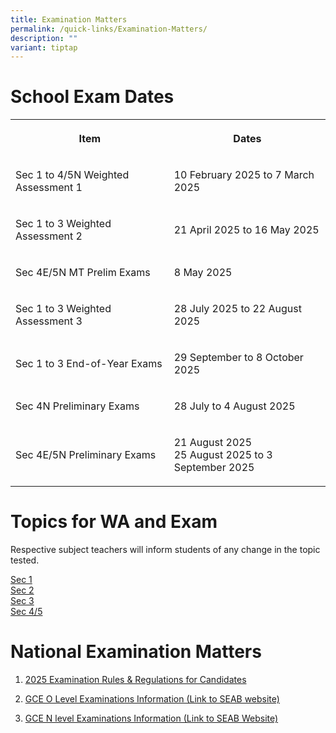 ```yaml
---
title: Examination Matters
permalink: /quick-links/Examination-Matters/
description: ""
variant: tiptap
---
```

<h1>School Exam Dates</h1>
<table style="minWidth: 50px">
<colgroup>
<col>
<col>
</colgroup>
<tbody>
<tr>
<th rowspan="1" colspan="1">
<p>Item</p>
</th>
<th rowspan="1" colspan="1">
<p>Dates</p>
</th>
</tr>
<tr>
<td rowspan="1" colspan="1">
<p>Sec 1 to 4/5N Weighted Assessment 1</p>
</td>
<td rowspan="1" colspan="1">
<p>10 February 2025 to 7 March 2025</p>
</td>
</tr>
<tr>
<td rowspan="1" colspan="1">
<p>Sec 1 to 3 Weighted Assessment 2</p>
</td>
<td rowspan="1" colspan="1">
<p>21 April 2025 to 16 May 2025</p>
</td>
</tr>
<tr>
<td rowspan="1" colspan="1">
<p>Sec 4E/5N MT Prelim Exams</p>
</td>
<td rowspan="1" colspan="1">
<p>8 May 2025</p>
</td>
</tr>
<tr>
<td rowspan="1" colspan="1">
<p>Sec 1 to 3 Weighted Assessment 3</p>
</td>
<td rowspan="1" colspan="1">
<p>28 July 2025 to 22 August 2025</p>
</td>
</tr>
<tr>
<td rowspan="1" colspan="1">
<p>Sec 1 to 3 End-of-Year Exams</p>
</td>
<td rowspan="1" colspan="1">
<p>29 September to 8 October 2025</p>
</td>
</tr>
<tr>
<td rowspan="1" colspan="1">
<p>Sec 4N Preliminary Exams</p>
</td>
<td rowspan="1" colspan="1">
<p>28 July to 4 August 2025</p>
</td>
</tr>
<tr>
<td rowspan="1" colspan="1">
<p>Sec 4E/5N Preliminary Exams</p>
</td>
<td rowspan="1" colspan="1">
<p>21 August 2025
<br>25 August 2025 to 3 September 2025</p>
</td>
</tr>
</tbody>
</table>
<h1>Topics for WA and Exam</h1>
<p>Respective subject teachers will inform students of any change in the
topic tested.</p>
<p><a href="/files/Exam matters/2025_CCSS_Assesment_Topics___Sec_1.pdf" rel="noopener noreferrer nofollow" target="_blank">Sec 1</a>
<br><a href="/files/Exam matters/27_1_25_2025_CCSS_Assesment_Topics___Sec_2.pdf" rel="noopener noreferrer nofollow" target="_blank">Sec 2</a>
<br><a href="/files/Exam matters/2025_CCSS_Assesment_Topics___Sec_3.pdf" rel="noopener noreferrer nofollow" target="_blank">Sec 3</a> 
<br><a href="/files/Exam matters/2025_CCSS_Assesment_Topics___Sec_4___5.pdf" rel="noopener noreferrer nofollow" target="_blank">Sec 4/5</a>
</p>
<p></p>
<h1>National Examination Matters</h1>
<ol data-tight="true" class="tight">
<li>
<p><a href="https://file.go.gov.sg/registration-information-for-gce-nao-level-school-candidates.pdf" rel="noopener noreferrer nofollow" target="_blank">2025 Examination Rules &amp; Regulations for Candidates</a>
</p>
</li>
</ol>
<ol start="2" data-tight="true" class="tight">
<li>
<p><a href="https://www.seab.gov.sg/gce-o-level/school-candidates/" rel="noopener noreferrer nofollow" target="_blank">GCE O Level Examinations Information (Link to SEAB website)</a>
</p>
<p></p>
</li>
<li>
<p><a href="https://www.seab.gov.sg/gce-na-level/school-candidates/" rel="noopener noreferrer nofollow" target="_blank">GCE N level Examinations Information (Link to SEAB Website)</a>
</p>
</li>
</ol>
<p></p>
<p>
<br>
</p>